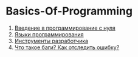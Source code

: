 # Basics-Of-Programming


1. [Введение в программирование с нуля](https://github.com/Barsuchek/Basics-Of-Programming/blob/main/Info/Введение.md)
2. [Языки программирования](https://github.com/Barsuchek/Basics-Of-Programming/blob/main/Info/ЯП.md)
3. [Инструменты разработчика](https://github.com/Barsuchek/Basics-Of-Programming/blob/main/Info/ИнструментыРазработчика.md)
4. [Что такое баги? Как отследить ошибку?](https://github.com/Barsuchek/Basics-Of-Programming/blob/main/Info/Баги.md)